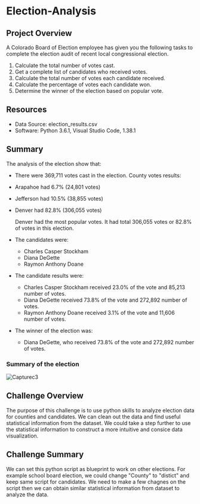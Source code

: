 # Election-Analysis

## Project Overview
A Colorado Board of Election employee has given you the following tasks to complete the election audit of recent local congressional election.

1. Calculate the total number of votes cast.
2. Get a complete list of candidates who received votes.
3. Calculate the total number of votes each candidate received.
4. Calculate the percentage of votes each candidate won.
5. Determine the winner of the election based on popular vote.

## Resources 
- Data Source: election_results.csv
- Software: Python 3.6.1, Visual Studio Code, 1.38.1

## Summary
The analysis of the election show that:
- There were 369,711 votes cast in the election.
County votes results:
- Arapahoe had 6.7% (24,801 votes)
- Jefferson had 10.5% (38,855 votes) 
- Denver had 82.8% (306,055 votes)

  Denver had the most popular votes. It had total 306,055 votes or 82.8% of votes in this election.

- The candidates were:
    - Charles Casper Stockham
    - Diana DeGette
    - Raymon Anthony Doane

- The candidate results were:
    - Charles Casper Stockham received 23.0% of the vote and 85,213 number of votes.
    - Diana DeGette received 73.8% of the vote and 272,892 number of votes.
    - Raymon Anthony Doane received 3.1% of the vote and 11,606 number of votes.

- The winner of the election was:
    - Diana DeGette, who received 73.8% of the vote and 272,892 number of votes.
### Summary of the election
![Capturec3](https://user-images.githubusercontent.com/92561493/141717150-25147400-a5c8-4e78-ba0c-ddd6b5a4fe80.PNG)


## Challenge Overview
  The purpose of this challenge is to use python skills to analyze election data for counties and candidates. We can clean out the data and find useful statistical information from the dataset. We could take a step further to use the statistical information to construct a more intuitive and consice data visualization.
## Challenge Summary
  We can set this python script as blueprint to work on other elections. For example school board election, we could change "County" to "distict" and keep same script for candidates. We need to make a few chagnes on the script then we can obtain similar statistical information from dataset to analyze the data.
